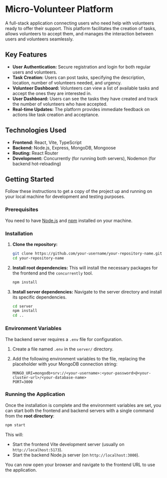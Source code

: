 # Micro-Volunteer Platform

A full-stack application connecting users who need help with volunteers ready to offer their support. This platform facilitates the creation of tasks, allows volunteers to accept them, and manages the interaction between users and volunteers seamlessly.

## Key Features

*   **User Authentication:** Secure registration and login for both regular users and volunteers.
*   **Task Creation:** Users can post tasks, specifying the description, location, number of volunteers needed, and urgency.
*   **Volunteer Dashboard:** Volunteers can view a list of available tasks and accept the ones they are interested in.
*   **User Dashboard:** Users can see the tasks they have created and track the number of volunteers who have accepted.
*   **Real-time Updates:** The platform provides immediate feedback on actions like task creation and acceptance.

## Technologies Used

*   **Frontend:** React, Vite, TypeScript
*   **Backend:** Node.js, Express, MongoDB, Mongoose
*   **Routing:** React Router
*   **Development:** Concurrently (for running both servers), Nodemon (for backend hot-reloading)

## Getting Started

Follow these instructions to get a copy of the project up and running on your local machine for development and testing purposes.

### Prerequisites

You need to have [Node.js](https://nodejs.org/) and [npm](https://www.npmjs.com/) installed on your machine.

### Installation

1.  **Clone the repository:**
    ```sh
    git clone https://github.com/your-username/your-repository-name.git
    cd your-repository-name
    ```

2.  **Install root dependencies:**
    This will install the necessary packages for the frontend and the `concurrently` tool.
    ```sh
    npm install
    ```

3.  **Install server dependencies:**
    Navigate to the server directory and install its specific dependencies.
    ```sh
    cd server
    npm install
    cd ..
    ```

### Environment Variables

The backend server requires a `.env` file for configuration.

1.  Create a file named `.env` in the `server/` directory.
2.  Add the following environment variables to the file, replacing the placeholder with your MongoDB connection string:

    ```env
    MONGO_URI=mongodb+srv://<your-username>:<your-password>@<your-cluster-url>/<your-database-name>
    PORT=3000
    ```

### Running the Application

Once the installation is complete and the environment variables are set, you can start both the frontend and backend servers with a single command from the **root directory**:

```sh
npm start
```

This will:
*   Start the frontend Vite development server (usually on `http://localhost:5173`).
*   Start the backend Node.js server (on `http://localhost:3000`).

You can now open your browser and navigate to the frontend URL to use the application.
